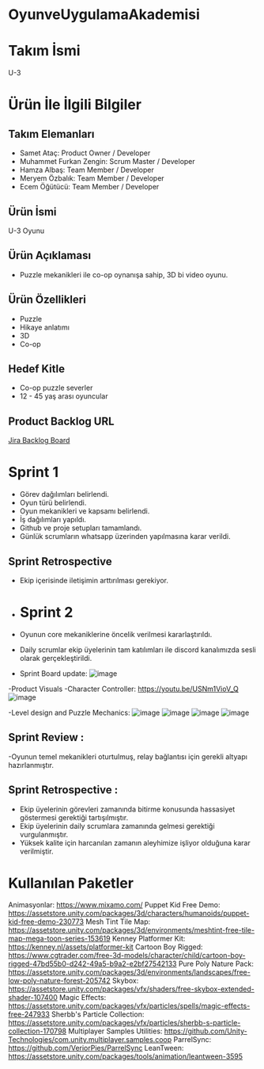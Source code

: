 # OyunveUygulamaAkademisi
# **Takım İsmi**

U-3

# Ürün İle İlgili Bilgiler

## Takım Elemanları

- Samet Ataç: Product Owner / Developer
- Muhammet Furkan Zengin: Scrum Master / Developer
- Hamza Albaş: Team Member / Developer
- Meryem Özbalık: Team Member / Developer
- Ecem Öğütücü: Team Member / Developer

## Ürün İsmi

U-3 Oyunu

## Ürün Açıklaması

-  Puzzle mekanikleri ile co-op oynanışa sahip, 3D bi video oyunu.

## Ürün Özellikleri

- Puzzle
- Hikaye anlatımı
- 3D
- Co-op

## Hedef Kitle

- Co-op puzzle severler
- 12 - 45 yaş arası oyuncular

## Product Backlog URL
[Jira Backlog Board](https://sametjr.atlassian.net/jira/software/projects/OUAB/boards/1)

# Sprint 1

- Görev dağılımları belirlendi.
- Oyun türü belirlendi.
- Oyun mekanikleri ve kapsamı belirlendi.
- İş dağılımları yapıldı.
- Github ve proje setupları tamamlandı.
- Günlük scrumların whatsapp üzerinden yapılmasına karar verildi.

## Sprint Retrospective

- Ekip içerisinde iletişimin arttırılması gerekiyor.

- # Sprint 2

- Oyunun core mekaniklerine öncelik verilmesi kararlaştırıldı.
- Daily scrumlar ekip üyelerinin tam katılımları ile discord kanalımızda sesli olarak gerçekleştirildi.
- Sprint Board update:
![image](https://github.com/Patatesk/U-3_BootCamp/assets/104216332/85202fa5-d8ae-4bd2-9a16-e7b8a310d17c)

-Product Visuals
-Character Controller: https://youtu.be/USNm1VioV_Q
![image](https://github.com/Patatesk/U-3_BootCamp/assets/104216332/a38d237b-7c6f-45ce-aae3-134422354347)

-Level design and Puzzle Mechanics:
![image](https://github.com/Patatesk/U-3_BootCamp/assets/104216332/35fe7dfc-8804-422f-8f46-565df1aa339b)
![image](https://github.com/Patatesk/U-3_BootCamp/assets/104216332/fcb98201-8bed-4002-8257-ff4b3f7ebcd0)
![image](https://github.com/Patatesk/U-3_BootCamp/assets/104216332/1d11d604-85fb-4399-b690-65d586e37d4e)
![image](https://github.com/Patatesk/U-3_BootCamp/assets/104216332/d450a1e8-096d-4926-b23f-1b562f52229c)

## Sprint Review :
-Oyunun temel mekanikleri oturtulmuş, relay bağlantısı için gerekli altyapı hazırlanmıştır.

## Sprint Retrospective :
- Ekip üyelerinin görevleri zamanında bitirme konusunda hassasiyet göstermesi gerektiği tartışılmıştır.
- Ekip üyelerinin daily scrumlara zamanında gelmesi gerektiği vurgulanmıştır.
- Yüksek kalite için harcanılan zamanın aleyhimize işliyor olduğuna karar verilmiştir.


# Kullanılan Paketler

Animasyonlar: https://www.mixamo.com/
Puppet Kid Free Demo: https://assetstore.unity.com/packages/3d/characters/humanoids/puppet-kid-free-demo-230773
Mesh Tint Tile Map: https://assetstore.unity.com/packages/3d/environments/meshtint-free-tile-map-mega-toon-series-153619
Kenney Platformer Kit: https://kenney.nl/assets/platformer-kit
Cartoon Boy Rigged: https://www.cgtrader.com/free-3d-models/character/child/cartoon-boy-rigged-47bd55b0-d242-49a5-b9a2-e2bf27542133
Pure Poly Nature Pack: https://assetstore.unity.com/packages/3d/environments/landscapes/free-low-poly-nature-forest-205742
Skybox: https://assetstore.unity.com/packages/vfx/shaders/free-skybox-extended-shader-107400
Magic Effects: https://assetstore.unity.com/packages/vfx/particles/spells/magic-effects-free-247933
Sherbb's Particle Collection: https://assetstore.unity.com/packages/vfx/particles/sherbb-s-particle-collection-170798
Multiplayer Samples Utilities: https://github.com/Unity-Technologies/com.unity.multiplayer.samples.coop
ParrelSync: https://github.com/VeriorPies/ParrelSync
LeanTween: https://assetstore.unity.com/packages/tools/animation/leantween-3595







